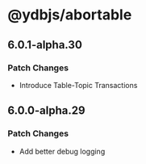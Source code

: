 # @ydbjs/abortable

## 6.0.1-alpha.30

### Patch Changes

- Introduce Table-Topic Transactions

## 6.0.0-alpha.29

### Patch Changes

- Add better debug logging

